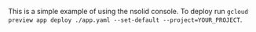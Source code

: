 This is a simple example of using the nsolid console.  To deploy run `gcloud preview app deploy ./app.yaml --set-default --project=YOUR_PROJECT`.